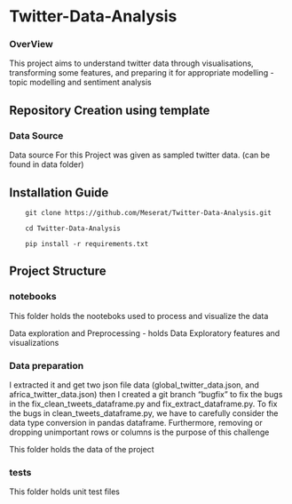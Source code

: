 # Twitter-Data-Analysis

### OverView

This project aims to understand twitter data through visualisations, transforming some features, and preparing it for appropriate modelling - topic modelling and sentiment analysis

## Repository Creation using template

### Data Source

Data source For this Project was given as sampled twitter data. (can be found in data folder)

## Installation Guide

        git clone https://github.com/Meserat/Twitter-Data-Analysis.git

        cd Twitter-Data-Analysis

        pip install -r requirements.txt

## Project Structure

### notebooks

This folder holds the nooteboks used to process and visualize the data

Data exploration and Preprocessing - holds Data Exploratory features and visualizations

### Data preparation

I extracted it and get two json file data (global_twitter_data.json, and africa_twitter_data.json)
then I created a git branch “bugfix” to fix the bugs in the fix_clean_tweets_dataframe.py and fix_extract_dataframe.py.
To fix the bugs in clean_tweets_dataframe.py, we have to carefully consider the data type conversion in pandas dataframe. Furthermore, removing or dropping unimportant rows or columns is the purpose of this challenge

This folder holds the data of the project

### tests

This folder holds unit test files
